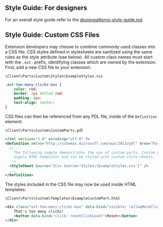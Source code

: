 ## Style Guide: For designers
For an overall style guide refer to the [designpatterns-style-guide.md](designpatterns-style-guide.md)

## Style Guide: Custom CSS Files

Extension developers may choose to combine commonly used classes into a CSS file. CSS styles defined in stylesheets are sanitized using the same rules as the style attribute (see below). All custom class names must start with the `.ext-` prefix, identifying classes which are owned by the extension. First,
add a new CSS file to your extension:

`\Client\Parts\Custom\Styles\ExampleStyles.css`

```css
.ext-too-many-clicks-box {
    color: red;
    border: 2px dotted red;
    padding: 8px;
    text-align: center;
}
```

CSS files can then be referenced from any PDL file, inside of the `Definition` element:

`\Client\Parts\Custom\CustomParts.pdl`

```xml
<?xml version="1.0" encoding="utf-8" ?>
<Definition xmlns="http://schemas.microsoft.com/aux/2013/pdl" Area="Parts">
  <!--
    The following sample demonstrates the use of custom parts. Custom parts
    supply HTML templates and can be styled with custom style sheets.
  -->
  <StyleSheet Source="{Css Source='Styles\\ExampleStyles.css'}" />
  ...
</Definition>
```

The styles included in the CSS file may now be used inside HTML templates:

`\Client\Parts\Custom\Templates\ExampleCustomPart.html`

```html
<div class="ext-too-many-clicks-box" data-bind="visible: !allowMoreClicks()">
    That's too many clicks!
    <button data-bind="click: resetClickCount">Reset</button>
</div>
```
